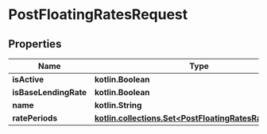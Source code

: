 
# PostFloatingRatesRequest

## Properties
| Name | Type | Description | Notes |
| ------------ | ------------- | ------------- | ------------- |
| **isActive** | **kotlin.Boolean** |  |  [optional] |
| **isBaseLendingRate** | **kotlin.Boolean** |  |  [optional] |
| **name** | **kotlin.String** |  |  [optional] |
| **ratePeriods** | [**kotlin.collections.Set&lt;PostFloatingRatesRatePeriods&gt;**](PostFloatingRatesRatePeriods.md) |  |  [optional] |



